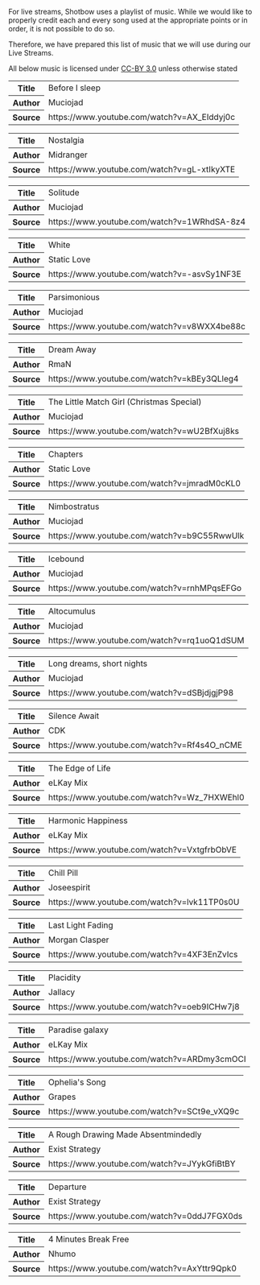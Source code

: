 For live streams, Shotbow uses a playlist of music.  While we would like to properly credit each and every song used at the appropriate points or in order, it is not possible to do so.

Therefore, we have prepared this list of music that we will use during our Live Streams.

All below music is licensed under [CC-BY 3.0](creativecommons.org/licenses/by/3.0/) unless otherwise stated

<table>
<tr><th>Title<td>Before I sleep
<tr><th>Author<td>Muciojad
<tr><th>Source<td>https://www.youtube.com/watch?v=AX_EIddyj0c
</table>

<table>
<tr><th>Title<td>Nostalgia
<tr><th>Author<td>Midranger
<tr><th>Source<td>https://www.youtube.com/watch?v=gL-xtIkyXTE
</table>

<table>
<tr><th>Title<td>Solitude
<tr><th>Author<td>Muciojad
<tr><th>Source<td>https://www.youtube.com/watch?v=1WRhdSA-8z4
</table>

<table>
<tr><th>Title<td>White
<tr><th>Author<td>Static Love
<tr><th>Source<td>https://www.youtube.com/watch?v=-asvSy1NF3E
</table>

<table>
<tr><th>Title<td>Parsimonious
<tr><th>Author<td>Muciojad
<tr><th>Source<td>https://www.youtube.com/watch?v=v8WXX4be88c
</table>

<table>
<tr><th>Title<td>Dream Away
<tr><th>Author<td>RmaN
<tr><th>Source<td>https://www.youtube.com/watch?v=kBEy3QLleg4
</table>

<table>
<tr><th>Title<td>The Little Match Girl (Christmas Special)
<tr><th>Author<td>Muciojad
<tr><th>Source<td>https://www.youtube.com/watch?v=wU2BfXuj8ks
</table>

<table>
<tr><th>Title<td>Chapters
<tr><th>Author<td>Static Love
<tr><th>Source<td>https://www.youtube.com/watch?v=jmradM0cKL0
</table>

<table>
<tr><th>Title<td>Nimbostratus
<tr><th>Author<td>Muciojad
<tr><th>Source<td>https://www.youtube.com/watch?v=b9C55RwwUlk
</table>

<table>
<tr><th>Title<td>Icebound
<tr><th>Author<td>Muciojad
<tr><th>Source<td>https://www.youtube.com/watch?v=rnhMPqsEFGo
</table>

<table>
<tr><th>Title<td>Altocumulus
<tr><th>Author<td>Muciojad
<tr><th>Source<td>https://www.youtube.com/watch?v=rq1uoQ1dSUM
</table>

<table>
<tr><th>Title<td>Long dreams, short nights
<tr><th>Author<td>Muciojad
<tr><th>Source<td>https://www.youtube.com/watch?v=dSBjdjgjP98
</table>

<table>
<tr><th>Title<td>Silence Await
<tr><th>Author<td>CDK
<tr><th>Source<td>https://www.youtube.com/watch?v=Rf4s4O_nCME
</table>

<table>
<tr><th>Title<td>The Edge of Life
<tr><th>Author<td>eLKay Mix
<tr><th>Source<td>https://www.youtube.com/watch?v=Wz_7HXWEhl0
</table>

<table>
<tr><th>Title<td>Harmonic Happiness
<tr><th>Author<td>eLKay Mix
<tr><th>Source<td>https://www.youtube.com/watch?v=VxtgfrbObVE
</table>

<table>
<tr><th>Title<td>Chill Pill
<tr><th>Author<td>Joseespirit
<tr><th>Source<td>https://www.youtube.com/watch?v=lvk11TP0s0U
</table>

<table>
<tr><th>Title<td>Last Light Fading
<tr><th>Author<td>Morgan Clasper
<tr><th>Source<td>https://www.youtube.com/watch?v=4XF3EnZvIcs
</table>

<table>
<tr><th>Title<td>Placidity
<tr><th>Author<td>Jallacy
<tr><th>Source<td>https://www.youtube.com/watch?v=oeb9ICHw7j8
</table>

<table>
<tr><th>Title<td>Paradise galaxy
<tr><th>Author<td>eLKay Mix
<tr><th>Source<td>https://www.youtube.com/watch?v=ARDmy3cmOCI
</table>

<table>
<tr><th>Title<td>Ophelia's Song
<tr><th>Author<td>Grapes
<tr><th>Source<td>https://www.youtube.com/watch?v=SCt9e_vXQ9c
</table>

<table>
<tr><th>Title<td>A Rough Drawing Made Absentmindedly
<tr><th>Author<td>Exist Strategy
<tr><th>Source<td>https://www.youtube.com/watch?v=JYykGfiBtBY
</table>

<table>
<tr><th>Title<td>Departure
<tr><th>Author<td>Exist Strategy
<tr><th>Source<td>https://www.youtube.com/watch?v=0ddJ7FGX0ds
</table>

<table>
<tr><th>Title<td>4 Minutes Break Free
<tr><th>Author<td>Nhumo
<tr><th>Source<td>https://www.youtube.com/watch?v=AxYttr9Qpk0
</table>
